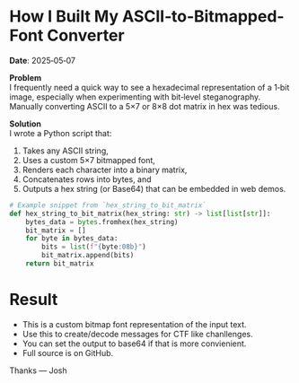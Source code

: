 # How I Built My ASCII‐to‐Bitmapped‐Font Converter

**Date**: 2025‐05‐07

**Problem**  
I frequently need a quick way to see a hexadecimal representation of a 1‐bit image, especially when experimenting with bit‐level steganography. Manually converting ASCII to a 5×7 or 8×8 dot matrix in hex was tedious.

**Solution**  
I wrote a Python script that:
1. Takes any ASCII string, 
2. Uses a custom 5×7 bitmapped font,
3. Renders each character into a binary matrix,
4. Concatenates rows into bytes, and
5. Outputs a hex string (or Base64) that can be embedded in web demos.

```python
# Example snippet from `hex_string_to_bit_matrix`
def hex_string_to_bit_matrix(hex_string: str) -> list[list[str]]:
    bytes_data = bytes.fromhex(hex_string)
    bit_matrix = []
    for byte in bytes_data:
        bits = list(f"{byte:08b}")
        bit_matrix.append(bits)
    return bit_matrix
```
# Result

* This is a custom bitmap font representation of the input text.
* Use this to create/decode messages for CTF like chanllenges.
* You can set the output to base64 if that is more convienient.
* Full source is on GitHub.

Thanks
   — Josh
